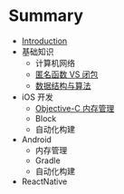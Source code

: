 # Summary

- [Introduction](README.md)
- 基础知识
  - 计算机网络
  - [匿名函数 VS 闭包](doc/Basic/ClosureVSLambda.md)
  - [数据结构与算法](doc/Basic/algo/README.md)
    <!-- - [链表](basic/algo/Linked-List.md)
    - [树](basic/algo/Tree.md)
    - [哈希表](basic/algo/Hash-Table.md)
    - [排序](basic/algo/Sorting.md) -->
- iOS 开发
  - [Objective-C 内存管理](doc/iOS/MemoryManage.md)
  - Block
  - 自动化构建
- Android
  - 内存管理
  - Gradle
  - 自动化构建
- ReactNative
